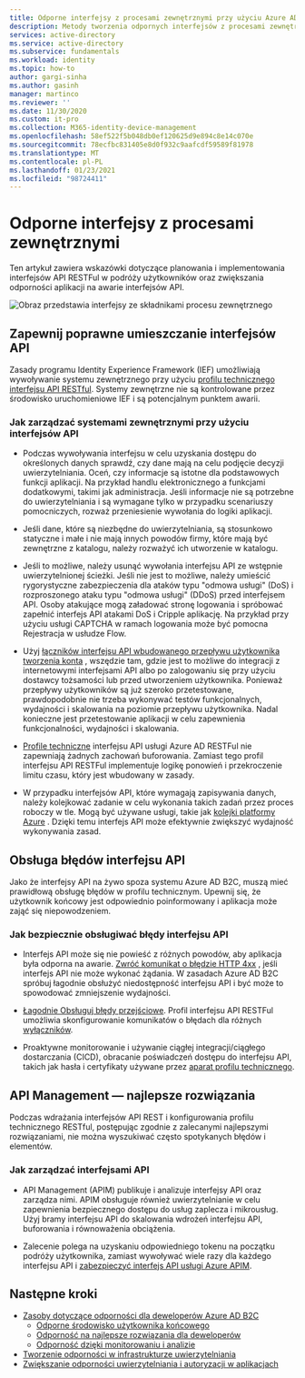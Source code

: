 ```yaml
---
title: Odporne interfejsy z procesami zewnętrznymi przy użyciu Azure AD B2C | Microsoft Docs
description: Metody tworzenia odpornych interfejsów z procesami zewnętrznymi
services: active-directory
ms.service: active-directory
ms.subservice: fundamentals
ms.workload: identity
ms.topic: how-to
author: gargi-sinha
ms.author: gasinh
manager: martinco
ms.reviewer: ''
ms.date: 11/30/2020
ms.custom: it-pro
ms.collection: M365-identity-device-management
ms.openlocfilehash: 58ef522f5b048db0ef120625d9e894c8e14c070e
ms.sourcegitcommit: 78ecfbc831405e8d0f932c9aafcdf59589f81978
ms.translationtype: MT
ms.contentlocale: pl-PL
ms.lasthandoff: 01/23/2021
ms.locfileid: "98724411"
---
```

# <a name="resilient-interfaces-with-external-processes"></a>Odporne interfejsy z procesami zewnętrznymi

Ten artykuł zawiera wskazówki dotyczące planowania i implementowania interfejsów API RESTFul w podróży użytkowników oraz zwiększania odporności aplikacji na awarie interfejsów API.

![Obraz przedstawia interfejsy ze składnikami procesu zewnętrznego](media/resilient-external-processes/external-processes-architecture.png)

## <a name="ensure-correct-placement-of-the-apis"></a>Zapewnij poprawne umieszczanie interfejsów API

Zasady programu Identity Experience Framework (IEF) umożliwiają wywoływanie systemu zewnętrznego przy użyciu [profilu technicznego interfejsu API RESTful](../../active-directory-b2c/restful-technical-profile.md). Systemy zewnętrzne nie są kontrolowane przez środowisko uruchomieniowe IEF i są potencjalnym punktem awarii.

### <a name="how-to-manage-external-systems-using-apis"></a>Jak zarządzać systemami zewnętrznymi przy użyciu interfejsów API

- Podczas wywoływania interfejsu w celu uzyskania dostępu do określonych danych sprawdź, czy dane mają na celu podjęcie decyzji uwierzytelniania. Oceń, czy informacje są istotne dla podstawowych funkcji aplikacji. Na przykład handlu elektronicznego a funkcjami dodatkowymi, takimi jak administracja. Jeśli informacje nie są potrzebne do uwierzytelniania i są wymagane tylko w przypadku scenariuszy pomocniczych, rozważ przeniesienie wywołania do logiki aplikacji.

- Jeśli dane, które są niezbędne do uwierzytelniania, są stosunkowo statyczne i małe i nie mają innych powodów firmy, które mają być zewnętrzne z katalogu, należy rozważyć ich utworzenie w katalogu.

- Jeśli to możliwe, należy usunąć wywołania interfejsu API ze wstępnie uwierzytelnionej ścieżki. Jeśli nie jest to możliwe, należy umieścić rygorystyczne zabezpieczenia dla ataków typu "odmowa usługi" (DoS) i rozproszonego ataku typu "odmowa usługi" (DDoS) przed interfejsem API. Osoby atakujące mogą załadować stronę logowania i spróbować zapełnić interfejs API atakami DoS i Cripple aplikację. Na przykład przy użyciu usługi CAPTCHA w ramach logowania może być pomocna Rejestracja w usłudze Flow.

- Użyj [łączników interfejsu API wbudowanego przepływu użytkownika tworzenia konta](../../active-directory-b2c/api-connectors-overview.md) , wszędzie tam, gdzie jest to możliwe do integracji z internetowymi interfejsami API albo po zalogowaniu się przy użyciu dostawcy tożsamości lub przed utworzeniem użytkownika. Ponieważ przepływy użytkowników są już szeroko przetestowane, prawdopodobnie nie trzeba wykonywać testów funkcjonalnych, wydajności i skalowania na poziomie przepływu użytkownika. Nadal konieczne jest przetestowanie aplikacji w celu zapewnienia funkcjonalności, wydajności i skalowania.

- [Profile techniczne](../../active-directory-b2c/restful-technical-profile.md) interfejsu API usługi Azure AD RESTFul nie zapewniają żadnych zachowań buforowania. Zamiast tego profil interfejsu API RESTFul implementuje logikę ponowień i przekroczenie limitu czasu, który jest wbudowany w zasady.

- W przypadku interfejsów API, które wymagają zapisywania danych, należy kolejkować zadanie w celu wykonania takich zadań przez proces roboczy w tle. Mogą być używane usługi, takie jak [kolejki platformy Azure](../../storage/queues/storage-queues-introduction.md) . Dzięki temu interfejs API może efektywnie zwiększyć wydajność wykonywania zasad.  

## <a name="api-error-handling"></a>Obsługa błędów interfejsu API

Jako że interfejsy API na żywo spoza systemu Azure AD B2C, muszą mieć prawidłową obsługę błędów w profilu technicznym. Upewnij się, że użytkownik końcowy jest odpowiednio poinformowany i aplikacja może zająć się niepowodzeniem.

### <a name="how-to-gracefully-handle-api-errors"></a>Jak bezpiecznie obsługiwać błędy interfejsu API

- Interfejs API może się nie powieść z różnych powodów, aby aplikacja była odporna na awarie. [Zwróć komunikat o błędzie HTTP 4xx](../../active-directory-b2c/restful-technical-profile.md#returning-validation-error-message) , jeśli interfejs API nie może wykonać żądania. W zasadach Azure AD B2C spróbuj łagodnie obsłużyć niedostępność interfejsu API i być może to spowodować zmniejszenie wydajności.

- [Łagodnie Obsługuj błędy przejściowe](../../active-directory-b2c/restful-technical-profile.md#error-handling). Profil interfejsu API RESTFul umożliwia skonfigurowanie komunikatów o błędach dla różnych [wyłączników](/azure/architecture/patterns/circuit-breaker).

- Proaktywne monitorowanie i używanie ciągłej integracji/ciągłego dostarczania (CICD), obracanie poświadczeń dostępu do interfejsu API, takich jak hasła i certyfikaty używane przez [aparat profilu technicznego](../../active-directory-b2c/restful-technical-profile.md).

## <a name="api-management---best-practices"></a>API Management — najlepsze rozwiązania

Podczas wdrażania interfejsów API REST i konfigurowania profilu technicznego RESTful, postępując zgodnie z zalecanymi najlepszymi rozwiązaniami, nie można wyszukiwać często spotykanych błędów i elementów.

### <a name="how-to-manage-apis"></a>Jak zarządzać interfejsami API

- API Management (APIM) publikuje i analizuje interfejsy API oraz zarządza nimi. APIM obsługuje również uwierzytelnianie w celu zapewnienia bezpiecznego dostępu do usług zaplecza i mikrousług. Użyj bramy interfejsu API do skalowania wdrożeń interfejsu API, buforowania i równoważenia obciążenia.

- Zalecenie polega na uzyskaniu odpowiedniego tokenu na początku podróży użytkownika, zamiast wywoływać wiele razy dla każdego interfejsu API i [zabezpieczyć interfejs API usługi Azure APIM](../../active-directory-b2c/secure-api-management.md?tabs=app-reg-ga).

## <a name="next-steps"></a>Następne kroki

- [Zasoby dotyczące odporności dla deweloperów Azure AD B2C](resilience-b2c.md)
  - [Odporne środowisko użytkownika końcowego](resilient-end-user-experience.md)
  - [Odporność na najlepsze rozwiązania dla deweloperów](resilience-b2c-developer-best-practices.md)
  - [Odporność dzięki monitorowaniu i analizie](resilience-with-monitoring-alerting.md)
- [Tworzenie odporności w infrastrukturze uwierzytelniania](resilience-in-infrastructure.md)
- [Zwiększanie odporności uwierzytelniania i autoryzacji w aplikacjach](resilience-app-development-overview.md)